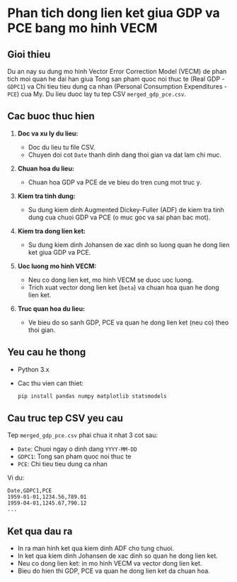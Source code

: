 # Phan tich dong lien ket giua GDP va PCE bang mo hinh VECM

## Gioi thieu

Du an nay su dung mo hinh Vector Error Correction Model (VECM) de phan tich moi quan he dai han giua Tong san pham quoc noi thuc te (Real GDP - `GDPC1`) va Chi tieu tieu dung ca nhan (Personal Consumption Expenditures - `PCE`) cua My. Du lieu duoc lay tu tep CSV `merged_gdp_pce.csv`.

## Cac buoc thuc hien

1. **Doc va xu ly du lieu:**

   * Doc du lieu tu file CSV.
   * Chuyen doi cot `Date` thanh dinh dang thoi gian va dat lam chi muc.

2. **Chuan hoa du lieu:**

   * Chuan hoa GDP va PCE de ve bieu do tren cung mot truc y.

3. **Kiem tra tinh dung:**

   * Su dung kiem dinh Augmented Dickey-Fuller (ADF) de kiem tra tinh dung cua chuoi GDP va PCE (o muc goc va sai phan bac mot).

4. **Kiem tra dong lien ket:**

   * Su dung kiem dinh Johansen de xac dinh so luong quan he dong lien ket giua GDP va PCE.

5. **Uoc luong mo hinh VECM:**

   * Neu co dong lien ket, mo hinh VECM se duoc uoc luong.
   * Trich xuat vector dong lien ket (`beta`) va chuan hoa quan he dong lien ket.

6. **Truc quan hoa du lieu:**

   * Ve bieu do so sanh GDP, PCE va quan he dong lien ket (neu co) theo thoi gian.

## Yeu cau he thong

* Python 3.x
* Cac thu vien can thiet:

  ```bash
  pip install pandas numpy matplotlib statsmodels
  ```

## Cau truc tep CSV yeu cau

Tep `merged_gdp_pce.csv` phai chua it nhat 3 cot sau:

* `Date`: Chuoi ngay o dinh dang `YYYY-MM-DD`
* `GDPC1`: Tong san pham quoc noi thuc te
* `PCE`: Chi tieu tieu dung ca nhan

Vi du:

```csv
Date,GDPC1,PCE
1959-01-01,1234.56,789.01
1959-04-01,1245.67,790.12
...
```

## Ket qua dau ra

* In ra man hinh ket qua kiem dinh ADF cho tung chuoi.
* In ket qua kiem dinh Johansen de xac dinh so quan he dong lien ket.
* Neu co dong lien ket: in mo hinh VECM va vector dong lien ket.
* Bieu do hien thi GDP, PCE va quan he dong lien ket da chuan hoa.
